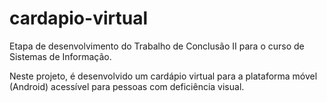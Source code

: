 # cardapio-virtual
Etapa de desenvolvimento do Trabalho de Conclusão II para o curso de Sistemas de Informação.

Neste projeto, é desenvolvido um cardápio virtual para a plataforma móvel (Android) acessível para pessoas com deficiência visual.
